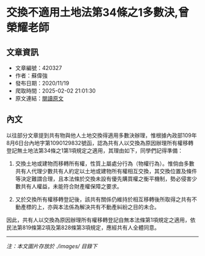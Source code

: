 # 交換不適用土地法第34條之1多數決,曾榮耀老師

## 文章資訊
- 文章編號：420327
- 作者：蘇偉強
- 發布日期：2020/11/19
- 爬取時間：2025-02-02 21:01:30
- 原文連結：[閱讀原文](https://real-estate.get.com.tw/Columns/detail.aspx?no=420327)

## 內文
以往部分文章提到共有物與他人土地交換得適用多數決辦理，惟根據內政部109年8月6日台內地字第1090129832號函，認為共有人以交換為原因辦理所有權移轉登記無土地法第34條之1第1項規定之適用，其理由如下，同學們記得準備：

1. 交換土地或建物而移轉所有權，性質上屬處分行為（物權行為）。惟倘由多數共有人代理少數共有人約定以土地或建物所有權相互交換，其交換位置及條件等決定難謂合理，且本法條於交換未設有優先購買權之衡平機制，勢必侵害少數共有人權益，未能符合財產權保障之要求。

2. 又於交換所有權移轉登記後，該共有關係仍維持於相互移轉後所取得之共有不動產標的上，亦與本法係為解決共有不動產糾紛之目的未合。

因此，共有人以交換為原因辦理所有權移轉登記自無本法條第1項規定之適用，依民法第819條第2項及第828條第3項規定，應經共有人全體同意。

---
*注：本文圖片存放於 ./images/ 目錄下*

